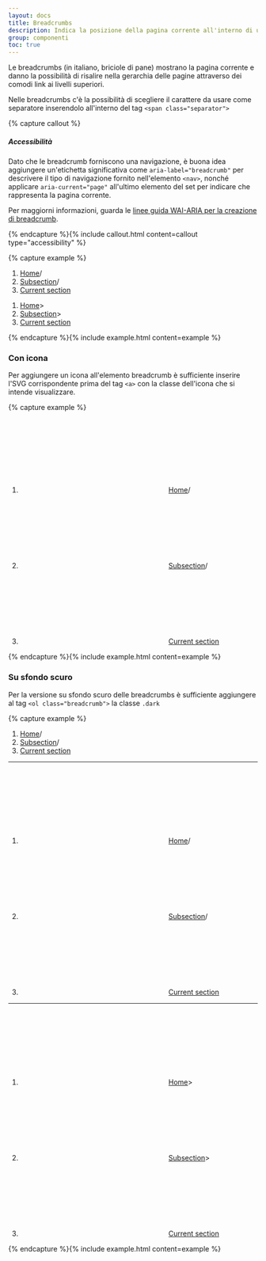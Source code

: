 ```yaml
---
layout: docs
title: Breadcrumbs
description: Indica la posizione della pagina corrente all'interno di una gerarchia di navigazione.
group: componenti
toc: true
---
```


Le breadcrumbs (in italiano, briciole di pane) mostrano la pagina corrente e danno la possibilità di risalire nella gerarchia delle pagine attraverso dei comodi link ai livelli superiori.

Nelle breadcrumbs c'è la possibilità di scegliere il carattere da usare come separatore inserendolo all'interno del tag `<span class="separator">`

{% capture callout %}
##### Accessibilità

Dato che le breadcrumb forniscono una navigazione, è buona idea aggiungere un'etichetta significativa come `aria-label="breadcrumb"` per descrivere il tipo di navigazione fornito nell'elemento `<nav>`, nonché applicare `aria-current="page"` all'ultimo elemento del set per indicare che rappresenta la pagina corrente.

Per maggiorni informazioni, guarda le [linee guida WAI-ARIA per la creazione di breadcrumb](https://www.w3.org/TR/wai-aria-practices/#breadcrumb).

{% endcapture %}{% include callout.html content=callout type="accessibility" %}

{% capture example %}
<nav class="breadcrumb-container" aria-label="breadcrumb">
  <ol class="breadcrumb">
    <li class="breadcrumb-item"><a href="#">Home</a><span class="separator">/</span>
    </li>
    <li class="breadcrumb-item"><a href="#">Subsection</a><span class="separator">/</span>
    </li>
    <li class="breadcrumb-item active" aria-current="page"><a href="#">Current section</a>
    </li>
  </ol>
</nav>

 <nav class="breadcrumb-container" aria-label="breadcrumb">
  <ol class="breadcrumb">
    <li class="breadcrumb-item"><a href="#">Home</a><span class="separator">&gt;</span>
    </li>
    <li class="breadcrumb-item"><a href="#">Subsection</a><span class="separator">&gt;</span>
    </li>
    <li class="breadcrumb-item active" aria-current="page"><a href="#">Current section</a>
    </li>
  </ol>
</nav>
{% endcapture %}{% include example.html content=example %}

### Con icona

Per aggiungere un icona all'elemento breadcrumb è sufficiente inserire l'SVG corrispondente prima del tag `<a>` con la classe dell'icona che si intende visualizzare.

{% capture example %}
<nav class="breadcrumb-container" aria-label="breadcrumb">
  <ol class="breadcrumb">
    <li class="breadcrumb-item"><svg class="icon icon-sm icon-secondary align-top mr-1" aria-hidden="true"><use xlink:href="{{ site.baseurl }}/dist/svg/sprite.svg#it-star-outline"></use></svg><a href="#">Home</a><span class="separator">/</span>
    </li>
    <li class="breadcrumb-item"><svg class="icon icon-sm icon-secondary align-top mr-1" aria-hidden="true"><use xlink:href="{{ site.baseurl }}/dist/svg/sprite.svg#it-star-outline"></use></svg><a href="#">Subsection</a><span class="separator">/</span>
    </li>
    <li class="breadcrumb-item active" aria-current="page"><svg class="icon icon-sm icon-secondary align-top mr-1" aria-hidden="true"><use xlink:href="{{ site.baseurl }}/dist/svg/sprite.svg#it-star-outline"></use></svg><a href="#">Current section</a>
    </li>
  </ol>
</nav>
{% endcapture %}{% include example.html content=example %}

### Su sfondo scuro

Per la versione su sfondo scuro delle breadcrumbs è sufficiente aggiungere al tag `<ol class="breadcrumb">` la classe `.dark`

{% capture example %}
<nav class="breadcrumb-container" aria-label="breadcrumb">
  <ol class="breadcrumb dark">
    <li class="breadcrumb-item"><a href="#">Home</a><span class="separator">/</span>
    </li>
    <li class="breadcrumb-item"><a href="#">Subsection</a><span class="separator">/</span>
    </li>
    <li class="breadcrumb-item active" aria-current="page"><a href="#">Current section</a>
    </li>
  </ol>
</nav>

<hr>
<nav class="breadcrumb-container" aria-label="breadcrumb">
  <ol class="breadcrumb dark">
    <li class="breadcrumb-item"><svg class="icon icon-sm icon-white align-top mr-1" aria-hidden="true"><use xlink:href="{{ site.baseurl }}/dist/svg/sprite.svg#it-star-outline"></use></svg><a href="#">Home</a><span class="separator">/</span>
    </li>
    <li class="breadcrumb-item"><svg class="icon icon-sm icon-white align-top mr-1" aria-hidden="true"><use xlink:href="{{ site.baseurl }}/dist/svg/sprite.svg#it-star-outline"></use></svg><a href="#">Subsection</a><span class="separator">/</span>
    </li>
    <li class="breadcrumb-item active" aria-current="page"><svg class="icon icon-sm icon-white align-top mr-1" aria-hidden="true"><use xlink:href="{{ site.baseurl }}/dist/svg/sprite.svg#it-star-outline"></use></svg><a href="#">Current section</a>
    </li>
  </ol>
</nav>

<hr>
<nav class="breadcrumb-container" aria-label="breadcrumb">
  <ol class="breadcrumb dark">
    <li class="breadcrumb-item"><svg class="icon icon-sm icon-white align-top mr-1" aria-hidden="true"><use xlink:href="{{ site.baseurl }}/dist/svg/sprite.svg#it-star-outline"></use></svg><a href="#">Home</a><span class="separator">&gt;</span>
    </li>
    <li class="breadcrumb-item"><svg class="icon icon-sm icon-white align-top mr-1" aria-hidden="true"><use xlink:href="{{ site.baseurl }}/dist/svg/sprite.svg#it-star-outline"></use></svg><a href="#">Subsection</a><span class="separator">&gt;</span>
    </li>
    <li class="breadcrumb-item active" aria-current="page"><svg class="icon icon-sm icon-white align-top mr-1" aria-hidden="true"><use xlink:href="{{ site.baseurl }}/dist/svg/sprite.svg#it-star-outline"></use></svg><a href="#">Current section</a>
    </li>
  </ol>
</nav>
{% endcapture %}{% include example.html content=example %}
